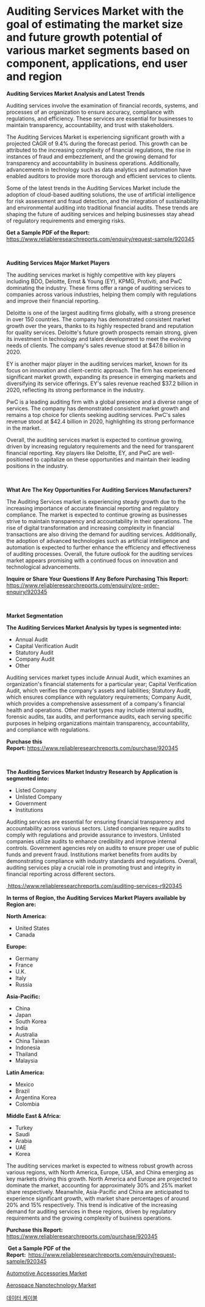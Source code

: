 <p><h1>Auditing Services Market with the goal of estimating the market size and future growth potential of various market segments based on component, applications, end user and region</h1></p><p><strong>Auditing Services Market Analysis and Latest Trends</strong></p>
<p><p>Auditing services involve the examination of financial records, systems, and processes of an organization to ensure accuracy, compliance with regulations, and efficiency. These services are essential for businesses to maintain transparency, accountability, and trust with stakeholders.</p><p>The Auditing Services Market is experiencing significant growth with a projected CAGR of 9.4% during the forecast period. This growth can be attributed to the increasing complexity of financial regulations, the rise in instances of fraud and embezzlement, and the growing demand for transparency and accountability in business operations. Additionally, advancements in technology such as data analytics and automation have enabled auditors to provide more thorough and efficient services to clients.</p><p>Some of the latest trends in the Auditing Services Market include the adoption of cloud-based auditing solutions, the use of artificial intelligence for risk assessment and fraud detection, and the integration of sustainability and environmental auditing into traditional financial audits. These trends are shaping the future of auditing services and helping businesses stay ahead of regulatory requirements and emerging risks.</p></p>
<p><strong>Get a Sample PDF of the Report:&nbsp;</strong> <a href="https://www.reliableresearchreports.com/enquiry/request-sample/920345">https://www.reliableresearchreports.com/enquiry/request-sample/920345</a></p>
<p>&nbsp;</p>
<p><strong>Auditing Services Major Market Players</strong></p>
<p><p>The auditing services market is highly competitive with key players including BDO, Deloitte, Ernst & Young (EY), KPMG, Protiviti, and PwC dominating the industry. These firms offer a range of auditing services to companies across various industries, helping them comply with regulations and improve their financial reporting.</p><p>Deloitte is one of the largest auditing firms globally, with a strong presence in over 150 countries. The company has demonstrated consistent market growth over the years, thanks to its highly respected brand and reputation for quality services. Deloitte's future growth prospects remain strong, given its investment in technology and talent development to meet the evolving needs of clients. The company's sales revenue stood at $47.6 billion in 2020.</p><p>EY is another major player in the auditing services market, known for its focus on innovation and client-centric approach. The firm has experienced significant market growth, expanding its presence in emerging markets and diversifying its service offerings. EY's sales revenue reached $37.2 billion in 2020, reflecting its strong performance in the industry.</p><p>PwC is a leading auditing firm with a global presence and a diverse range of services. The company has demonstrated consistent market growth and remains a top choice for clients seeking auditing services. PwC's sales revenue stood at $42.4 billion in 2020, highlighting its strong performance in the market.</p><p>Overall, the auditing services market is expected to continue growing, driven by increasing regulatory requirements and the need for transparent financial reporting. Key players like Deloitte, EY, and PwC are well-positioned to capitalize on these opportunities and maintain their leading positions in the industry.</p></p>
<p>&nbsp;</p>
<p><strong>What Are The Key Opportunities For Auditing Services Manufacturers?</strong></p>
<p><p>The Auditing Services market is experiencing steady growth due to the increasing importance of accurate financial reporting and regulatory compliance. The market is expected to continue growing as businesses strive to maintain transparency and accountability in their operations. The rise of digital transformation and increasing complexity in financial transactions are also driving the demand for auditing services. Additionally, the adoption of advanced technologies such as artificial intelligence and automation is expected to further enhance the efficiency and effectiveness of auditing processes. Overall, the future outlook for the auditing services market appears promising with a continued focus on innovation and technological advancements.</p></p>
<p><strong>Inquire or Share Your Questions If Any Before Purchasing This Report:</strong> <a href="https://www.reliableresearchreports.com/enquiry/pre-order-enquiry/920345">https://www.reliableresearchreports.com/enquiry/pre-order-enquiry/920345</a></p>
<p>&nbsp;</p>
<p><strong>Market Segmentation</strong></p>
<p><strong>The Auditing Services Market Analysis by types is segmented into:</strong></p>
<p><ul><li>Annual Audit</li><li>Capital Verification Audit</li><li>Statutory Audit</li><li>Company Audit</li><li>Other</li></ul></p>
<p><p>Auditing services market types include Annual Audit, which examines an organization's financial statements for a particular year; Capital Verification Audit, which verifies the company's assets and liabilities; Statutory Audit, which ensures compliance with regulatory requirements; Company Audit, which provides a comprehensive assessment of a company's financial health and operations. Other market types may include internal audits, forensic audits, tax audits, and performance audits, each serving specific purposes in helping organizations maintain transparency, accountability, and compliance with regulations.</p></p>
<p><strong>Purchase this Report:&nbsp;</strong><a href="https://www.reliableresearchreports.com/purchase/920345">https://www.reliableresearchreports.com/purchase/920345</a></p>
<p>&nbsp;</p>
<p><strong>The Auditing Services Market Industry Research by Application is segmented into:</strong></p>
<p><ul><li>Listed Company</li><li>Unlisted Company</li><li>Government</li><li>Institutions</li></ul></p>
<p><p>Auditing services are essential for ensuring financial transparency and accountability across various sectors. Listed companies require audits to comply with regulations and provide assurance to investors. Unlisted companies utilize audits to enhance credibility and improve internal controls. Government agencies rely on audits to ensure proper use of public funds and prevent fraud. Institutions market benefits from audits by demonstrating compliance with industry standards and regulations. Overall, auditing services play a crucial role in promoting trust and integrity in financial reporting across different sectors.</p></p>
<p><a href="https://www.reliableresearchreports.com/auditing-services-r920345">&nbsp;https://www.reliableresearchreports.com/auditing-services-r920345</a></p>
<p><strong>In terms of Region, the Auditing Services Market Players available by Region are:</strong></p>
<p>
    <p> <strong> North America: </strong>
        <ul>
            <li>United States</li>
            <li>Canada</li>
        </ul>
        </p> 
    <p> <strong> Europe: </strong>
        <ul>
            <li>Germany</li>
            <li>France</li>
            <li>U.K.</li>
            <li>Italy</li>
            <li>Russia</li>
        </ul>
        </p> 
    <p> <strong> Asia-Pacific: </strong>
        <ul>
            <li>China</li>
            <li>Japan</li>
            <li>South Korea</li>
            <li>India</li>
            <li>Australia</li>
            <li>China Taiwan</li>
            <li>Indonesia</li>
            <li>Thailand</li>
            <li>Malaysia</li>
        </ul>
        </p> 
    <p> <strong> Latin America: </strong>
        <ul>
            <li>Mexico</li>
            <li>Brazil</li>
            <li>Argentina Korea</li>
            <li>Colombia</li>
        </ul>
        </p> 
    <p> <strong> Middle East & Africa: </strong>
        <ul>
            <li>Turkey</li>
            <li>Saudi</li>
            <li>Arabia</li>
            <li>UAE</li>
            <li>Korea</li>
        </ul>
    </p>
    </p>
<p><p>The auditing services market is expected to witness robust growth across various regions, with North America, Europe, USA, and China emerging as key markets driving this growth. North America and Europe are projected to dominate the market, accounting for approximately 30% and 25% market share respectively. Meanwhile, Asia-Pacific and China are anticipated to experience significant growth, with market share percentages of around 20% and 15% respectively. This trend is indicative of the increasing demand for auditing services in these regions, driven by regulatory requirements and the growing complexity of business operations.</p></p>
<p><strong>Purchase this Report: </strong><a href="https://www.reliableresearchreports.com/purchase/920345">https://www.reliableresearchreports.com/purchase/920345</a></p>
<p>&nbsp;<strong>Get a Sample PDF of the Report:&nbsp;&nbsp;</strong><a href="https://www.reliableresearchreports.com/enquiry/request-sample/920345">https://www.reliableresearchreports.com/enquiry/request-sample/920345</a></p>
<p><strong></strong></p>
<p><p><a href="https://github.com/brenzgnarento/Market-Research-Report-List-2/blob/main/automotive-accessories-market.md">Automotive Accessories Market</a></p><p><a href="https://github.com/MyrtisWest1/Market-Research-Report-List-1/blob/main/aerospace-nanotechnology-market.md">Aerospace Nanotechnology Market</a></p><p><a href="https://github.com/camron674/Market-Research-Report-List-1/blob/main/514837548343.md">데이터 케이블</a></p></p>